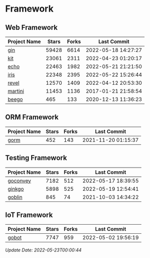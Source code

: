 # Framework

## Web Framework
| Project Name | Stars | Forks | Last Commit |
| ------------ | ----- | ----- | ----------- |
| [gin](https://github.com/gin-gonic/gin) | 59428 | 6614 | 2022-05-18 14:27:27 |
| [kit](https://github.com/go-kit/kit) | 23061 | 2311 | 2022-04-23 01:20:17 |
| [echo](https://github.com/labstack/echo) | 22463 | 1982 | 2022-05-21 21:21:50 |
| [iris](https://github.com/kataras/iris) | 22348 | 2395 | 2022-05-22 15:26:44 |
| [revel](https://github.com/revel/revel) | 12570 | 1409 | 2022-04-12 20:53:30 |
| [martini](https://github.com/go-martini/martini) | 11453 | 1136 | 2017-01-21 21:58:54 |
| [beego](https://github.com/astaxie/beego) | 465 | 133 | 2020-12-13 11:36:23 |

## ORM Framework
| Project Name | Stars | Forks | Last Commit |
| ------------ | ----- | ----- | ----------- |
| [gorm](https://github.com/jinzhu/gorm) | 452 | 143 | 2021-11-20 01:15:37 |

## Testing Framework
| Project Name | Stars | Forks | Last Commit |
| ------------ | ----- | ----- | ----------- |
| [goconvey](https://github.com/smartystreets/goconvey) | 7182 | 512 | 2022-05-17 18:39:55 |
| [ginkgo](https://github.com/onsi/ginkgo) | 5898 | 525 | 2022-05-19 12:54:41 |
| [goblin](https://github.com/franela/goblin) | 845 | 74 | 2021-10-03 14:34:22 |

## IoT Framework
| Project Name | Stars | Forks | Last Commit |
| ------------ | ----- | ----- | ----------- |
| [gobot](https://github.com/hybridgroup/gobot) | 7747 | 959 | 2022-05-02 19:56:19 |

*Update Date: 2022-05-23T00:00:44*